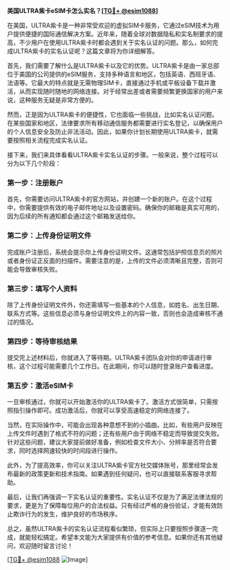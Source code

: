 **美国ULTRA紫卡eSIM卡怎么实名？[[TG💪+ @esim1088](https://t.me/s/esim1088)]**

在美国，ULTRA紫卡是一种非常受欢迎的虚拟SIM卡服务，它通过eSIM技术为用户提供便捷的国际通信解决方案。近年来，随着全球对数据隐私和实名制要求的提高，不少用户在使用ULTRA紫卡时都会遇到关于实名认证的问题。那么，如何完成ULTRA紫卡的实名认证呢？这篇文章将为你详细解答。

首先，我们需要了解什么是ULTRA紫卡以及它的优势。ULTRA紫卡是由一家总部位于美国的公司提供的eSIM服务，支持多种语言和地区，包括英语、西班牙语、法语等。它最大的特点就是无需物理SIM卡，直接通过手机或平板设备下载并激活，从而实现随时随地的网络连接。对于经常出差或者需要频繁更换国家的用户来说，这种服务无疑是非常方便的。

然而，正是因为ULTRA紫卡的便捷性，它也面临一些挑战，比如实名认证问题。在某些国家和地区，法律要求所有移动通信服务都需要进行实名登记，以确保用户的个人信息安全及防止非法活动。因此，如果你计划长期使用ULTRA紫卡，就需要按照相关流程完成实名认证。

接下来，我们来具体看看ULTRA紫卡实名认证的步骤。一般来说，整个过程可以分为以下几个阶段：

### 第一步：注册账户

首先，你需要访问ULTRA紫卡的官方网站，并创建一个新的账户。在这个过程中，你需要提供有效的电子邮件地址以及设置密码。确保你的邮箱是真实可用的，因为后续的所有通知都会通过这个邮箱发送给你。

### 第二步：上传身份证明文件

完成账户注册后，系统会提示你上传身份证明文件。这通常包括护照信息页的照片或者身份证正反面的扫描件。需要注意的是，上传的文件必须清晰且完整，否则可能会导致审核失败。

### 第三步：填写个人资料

除了上传身份证明文件外，你还需填写一些基本的个人信息，如姓名、出生日期、联系方式等。这些信息必须与身份证明文件上的内容一致，否则也会造成审核不通过的情况。

### 第四步：等待审核结果

提交完上述材料后，你就进入了等待期。ULTRA紫卡团队会对你的申请进行审核，这个过程可能需要几个工作日。在此期间，你可以随时登录账户查看进度。

### 第五步：激活eSIM卡

一旦审核通过，你就可以开始激活你的ULTRA紫卡了。激活方式很简单，只需按照指引操作即可。成功激活后，你就可以享受高速稳定的网络连接了。

当然，在实际操作中，可能会出现各种意想不到的小插曲。比如，有些用户反映在上传文件时遇到了格式不符的问题；还有些用户由于网络不稳定而导致提交失败。针对这些问题，建议大家提前做好准备，例如检查文件大小、分辨率是否符合要求，同时选择网速较快的时间段进行操作。

此外，为了提高效率，你可以关注ULTRA紫卡官方社交媒体账号，那里经常会发布最新的政策更新和技术指南。如果遇到任何疑问，也可以直接联系客服寻求帮助。

最后，让我们再强调一下实名认证的重要性。实名认证不仅是为了满足法律法规的要求，更是为了保障每位用户的合法权益。只有经过严格的身份验证，才能有效防止欺诈行为的发生，维护良好的市场秩序。

总之，虽然ULTRA紫卡的实名认证流程看似繁琐，但实际上只要按照步骤逐一完成，就能轻松搞定。希望本文能为大家提供有价值的参考信息。如果你还有其他疑问，欢迎随时留言讨论！

[[TG💪+ @esim1088](https://t.me/s/esim1088) ![Image](https://i.postimg.cc/4NQfJmqS/Snipaste-2025-05-13-00-14-12.png)]